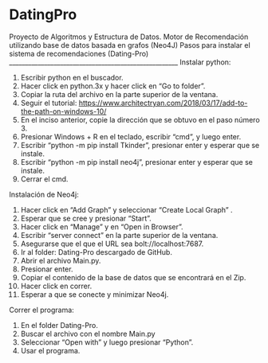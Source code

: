 # DatingPro
Proyecto de Algoritmos y Estructura de Datos. Motor de Recomendación utilizando base de datos basada en grafos (Neo4J)
                      Pasos para instalar el sistema de recomendaciones (Dating-Pro)
                           _____________________________________________________
Instalar python:
1. Escribir python en el buscador.
2. Hacer click en python.3x y hacer click en “Go to folder”. 
3. Copiar la ruta del archivo en la parte superior de la ventana.
4. Seguir el tutorial: https://www.architectryan.com/2018/03/17/add-to-the-path-on-windows-10/
5. En el inciso anterior, copie la dirección que se obtuvo en el paso número 3.
6. Presionar Windows + R en el teclado, escribir “cmd”, y luego enter. 
7. Escribir “python -m pip install Tkinder”, presionar enter y esperar que se instale.
8. Escribir “python -m pip install neo4j”, presionar enter y esperar que se instale.
9. Cerrar el cmd. 

Instalación de Neo4j:
1. Hacer click en “Add Graph” y seleccionar “Create Local Graph” .
2. Esperar que se cree y presionar “Start”. 
3. Hacer click en “Manage” y en “Open in Browser”.
4. Escribir “server connect” en la parte superior de la ventana. 
5. Asegurarse que el que el URL sea  bolt://localhost:7687.
6. Ir al folder: Dating-Pro descargado de GitHub.
7. Abrir el archivo Main.py.
8. Presionar enter.
9. Copiar el contenido de la base de datos que se encontrará en el Zip.
10. Hacer click en correr. 
11. Esperar a que se conecte y minimizar Neo4j.

Correr el programa:
1. En el folder Dating-Pro.
2. Buscar el archivo con el nombre Main.py
3. Seleccionar “Open with” y luego presionar “Python”.
4. Usar el programa. 

